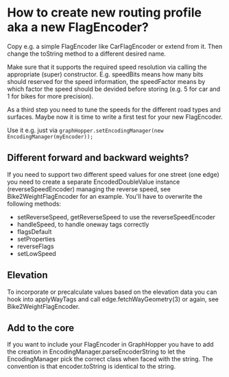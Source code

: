 # How to create new routing profile aka a new FlagEncoder?

Copy e.g. a simple FlagEncoder like CarFlagEncoder or extend from it. Then change the toString method to a 
different desired name.

Make sure that it supports the required speed resolution via calling the appropriate (super) constructor. 
E.g. speedBits means how many bits should reserved for the speed information, 
the speedFactor means by which factor the speed should be devided before storing 
(e.g. 5 for car and 1 for bikes for more precision).

As a third step you need to tune the speeds for the different road types and surfaces. Maybe
now it is time to write a first test for your new FlagEncoder.

Use it e.g. just via `graphHopper.setEncodingManager(new EncodingManager(myEncoder));`

## Different forward and backward weights?

If you need to support two different speed values for one street (one edge) you need to create
a separate EncodedDoubleValue instance (reverseSpeedEncoder) managing the reverse speed, 
see Bike2WeightFlagEncoder for an example. You'll have to overwrite the following methods:

 * setReverseSpeed, getReverseSpeed to use the reverseSpeedEncoder
 * handleSpeed, to handle oneway tags correctly
 * flagsDefault 
 * setProperties
 * reverseFlags
 * setLowSpeed

## Elevation

To incorporate or precalculate values based on the elevation data you can hook into applyWayTags
and call edge.fetchWayGeometry(3) or again, see Bike2WeightFlagEncoder.

## Add to the core

If you want to include your FlagEncoder in GraphHopper you have to add the creation in
EncodingManager.parseEncoderString to let the EncodingManager pick the correct class when faced
with the string. The convention is that encoder.toString is identical to the string.
